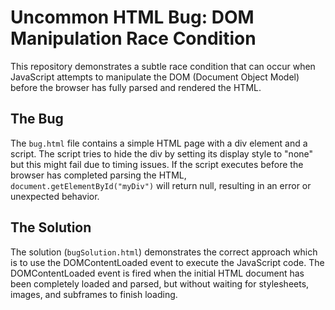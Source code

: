 # Uncommon HTML Bug: DOM Manipulation Race Condition

This repository demonstrates a subtle race condition that can occur when JavaScript attempts to manipulate the DOM (Document Object Model) before the browser has fully parsed and rendered the HTML.

## The Bug
The `bug.html` file contains a simple HTML page with a div element and a script. The script tries to hide the div by setting its display style to "none" but this might fail due to timing issues.  If the script executes before the browser has completed parsing the HTML, `document.getElementById("myDiv")` will return null, resulting in an error or unexpected behavior.

## The Solution
The solution (`bugSolution.html`) demonstrates the correct approach which is to use the DOMContentLoaded event to execute the JavaScript code. The DOMContentLoaded event is fired when the initial HTML document has been completely loaded and parsed, but without waiting for stylesheets, images, and subframes to finish loading.